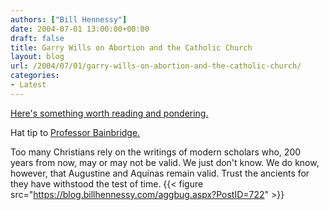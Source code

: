 ```yaml
---
authors: ["Bill Hennessy"]
date: 2004-07-01 13:00:00+00:00
draft: false
title: Garry Wills on Abortion and the Catholic Church
layout: blog
url: /2004/07/01/garry-wills-on-abortion-and-the-catholic-church/
categories:
- Latest
---
```


[Here's something worth reading and pondering. ](https://www.mirrorofjustice.com/mirrorofjustice/2004/06/theology_and_ab.html)  
  
Hat tip to [ Professor Bainbridge.](https://www.professorbainbridge.com/2004/06/garry_wills_on_.html)  
  
Too many Christians rely on the writings of modern scholars who, 200 years from now, may or may not be valid.  We just don't know.  We do know, however, that Augustine and Aquinas remain valid.  Trust the ancients for they have withstood the test of time. {{< figure src="https://blog.billhennessy.com/aggbug.aspx?PostID=722" >}}

